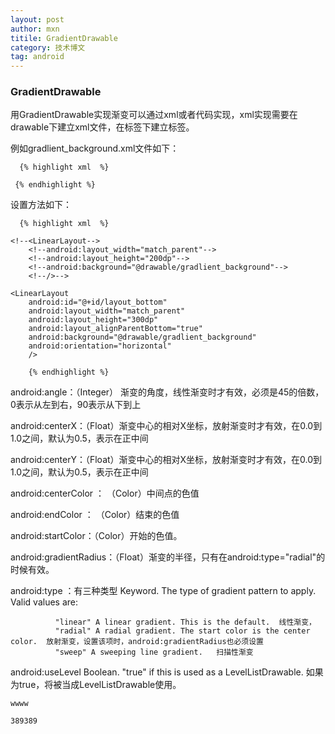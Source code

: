 ```yaml
---
layout: post
author: mxn
titile: GradientDrawable
category: 技术博文
tag: android
---
```


### GradientDrawable

用GradientDrawable实现渐变可以通过xml或者代码实现，xml实现需要在drawable下建立xml文件，在<shape>标签下建立<gradient>标签。

例如gradlient_background.xml文件如下：

      {% highlight xml  %}
      
<?xml version="1.0" encoding="utf-8"?>
<selector xmlns:android="http://schemas.android.com/apk/res/android">
    <item>
        <shape android:shape="rectangle">
            <gradient android:startColor="#aa000000"
                      android:endColor="@android:color/transparent"
                      android:angle="90"
                />
        </shape>
    </item>
</selector>

     {% endhighlight %}
     
设置方法如下：

      {% highlight xml  %}
      
<RelativeLayout
    xmlns:android="http://schemas.android.com/apk/res/android"
    xmlns:tools="http://schemas.android.com/tools"
    android:layout_width="match_parent"
    android:layout_height="match_parent"
    >

    <!--<LinearLayout-->
        <!--android:layout_width="match_parent"-->
        <!--android:layout_height="200dp"-->
        <!--android:background="@drawable/gradlient_background"-->
        <!--/>-->

    <LinearLayout
        android:id="@+id/layout_bottom"
        android:layout_width="match_parent"
        android:layout_height="300dp"
        android:layout_alignParentBottom="true"
        android:background="@drawable/gradlient_background"
        android:orientation="horizontal"
        />

</RelativeLayout>  
        
        {% endhighlight %}
   

     
android:angle：（Integer） 渐变的角度，线性渐变时才有效，必须是45的倍数，0表示从左到右，90表示从下到上

android:centerX：（Float）渐变中心的相对X坐标，放射渐变时才有效，在0.0到1.0之间，默认为0.5，表示在正中间

android:centerY：（Float）渐变中心的相对X坐标，放射渐变时才有效，在0.0到1.0之间，默认为0.5，表示在正中间

android:centerColor ： （Color）中间点的色值

android:endColor ： （Color）结束的色值

android:startColor：（Color）开始的色值。

android:gradientRadius：（Float）渐变的半径，只有在android:type="radial"的时候有效。

android:type ：有三种类型
              Keyword.
              The type of gradient pattern to apply. Valid values are:
              
              "linear" A linear gradient. This is the default.  线性渐变，
              "radial" A radial gradient. The start color is the center color.  放射渐变，设置该项时，android:gradientRadius也必须设置
              "sweep" A sweeping line gradient.   扫描性渐变
 

android:useLevel
    Boolean.
    "true" if this is used as a LevelListDrawable.
    如果为true，将被当成LevelListDrawable使用。
    
    wwww
    
    389389
          





     
     
     
